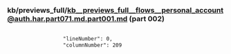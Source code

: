 ### kb/previews_full/kb__previews_full__flows__personal_account@auth.har.part071.md.part001.md (part 002)

```md

                  "lineNumber": 0,
                  "columnNumber": 209
         
```

```
